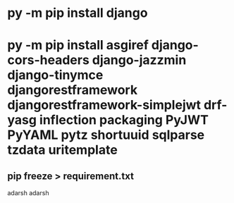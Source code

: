# py -m pip install django

# py -m pip install asgiref django-cors-headers django-jazzmin django-tinymce djangorestframework djangorestframework-simplejwt drf-yasg inflection packaging PyJWT PyYAML pytz shortuuid sqlparse tzdata uritemplate


## pip freeze > requirement.txt


adarsh
adarsh